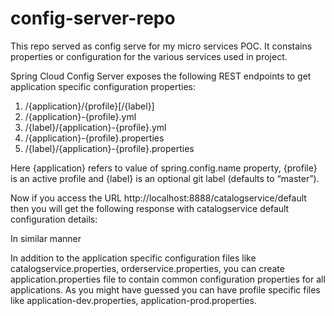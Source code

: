 # config-server-repo

  This repo served as config serve for my micro services POC.
  It constains properties or configuration for the various services used in project.
  
  
  Spring Cloud Config Server exposes the following REST endpoints to get application specific configuration properties:
  
1. /{application}/{profile}[/{label}]
2. /{application}-{profile}.yml
3. /{label}/{application}-{profile}.yml
4. /{application}-{profile}.properties
5. /{label}/{application}-{profile}.properties


Here {application} refers to value of spring.config.name property, {profile} is an active profile and {label} is an optional git label (defaults to “master”).

Now if you access the URL http://localhost:8888/catalogservice/default then you will get the following response with catalogservice default configuration details:


In similar manner

In addition to the application specific configuration files like catalogservice.properties, 
orderservice.properties, you can create application.properties file to contain common configuration properties for all applications. 
As you might have guessed you can have profile specific files like application-dev.properties, application-prod.properties.

